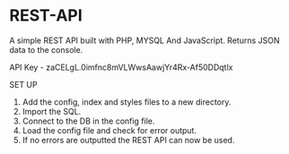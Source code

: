 # REST-API
A simple REST API built with PHP, MYSQL And JavaScript. Returns JSON data to the console.

API Key - zaCELgL.0imfnc8mVLWwsAawjYr4Rx-Af50DDqtlx

SET UP
  1. Add the config, index and styles files to a new directory.
  2. Import the SQL.
  3. Connect to the DB in the config file.
  4. Load the config file and check for error output.
  5. If no errors are outputted the REST API can now be used.
